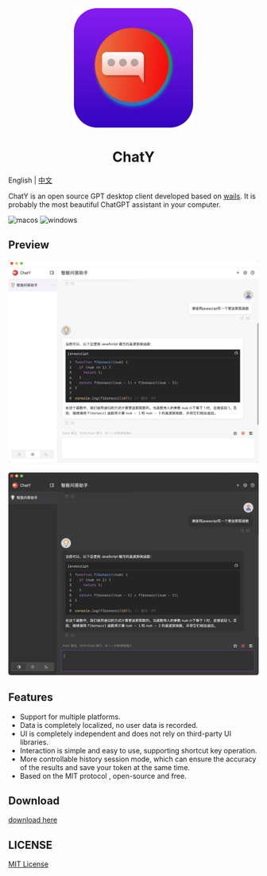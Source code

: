 <div align="center">
  <img src="./images/chaty-logo.svg" style="width: 240px" alt="banner" />
  <h1>ChatY</h1>
</div>

English | [中文](README-ZH.md)

ChatY is an open source GPT desktop client developed based on [wails](https://github.com/wailsapp/wails). It is probably the most beautiful ChatGPT assistant in your computer.

![macos](https://img.shields.io/badge/-macOS-black?style=flat-square&logo=apple&logoColor=white)
![windows](https://img.shields.io/badge/-Windows-blue?style=flat-square&logo=windows&logoColor=white)

## Preview

![chaty-light](images/chaty-1-light.png)  
<br/>
![chaty-dark](images/chaty-1-dark.png)

## Features

- Support for multiple platforms.
- Data is completely localized, no user data is recorded.
- UI is completely independent and does not rely on third-party UI libraries.
- Interaction is simple and easy to use, supporting shortcut key operation.
- More controllable history session mode, which can ensure the accuracy of the results and save your token at the same time.
- Based on the MIT protocol , open-source and free.

## Download

[download here](https://github.com/CiroLee/ChatY/releases)

## LICENSE

[MIT License](https://github.com/CiroLee/ChatY/blob/main/LICENSE)
